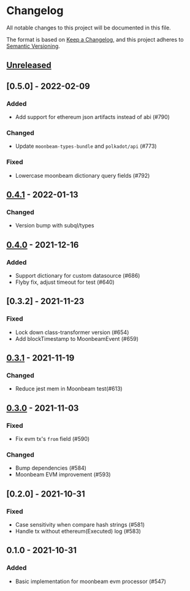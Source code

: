 # Changelog
All notable changes to this project will be documented in this file.

The format is based on [Keep a Changelog](https://keepachangelog.com/en/1.0.0/),
and this project adheres to [Semantic Versioning](https://semver.org/spec/v2.0.0.html).

## [Unreleased]

## [0.5.0] - 2022-02-09
### Added
- Add support for ethereum json artifacts instead of abi (#790)
### Changed
- Update `moonbeam-types-bundle` and `polkadot/api` (#773) 
### Fixed
- Lowercase moonbeam dictionary query fields (#792)

## [0.4.1] - 2022-01-13
### Changed
- Version bump with subql/types 

## [0.4.0] - 2021-12-16
### Added
- Support dictionary for custom datasource (#686)
- Flyby fix, adjust timeout for test (#640) 

## [0.3.2] - 2021-11-23
### Fixed
- Lock down class-transformer version (#654)
- Add blockTimestamp to MoonbeamEvent (#659)

## [0.3.1] - 2021-11-19
### Changed
- Reduce jest mem in Moonbeam test(#613)

## [0.3.0] - 2021-11-03
### Fixed
- Fix evm tx's `from` field (#590)
### Changed
- Bump dependencies (#584)
- Moonbeam EVM improvement (#593)

## [0.2.0] - 2021-10-31
### Fixed
- Case sensitivity when compare hash strings (#581)
- Handle tx without ethereum(Executed) log (#583)

## 0.1.0 - 2021-10-31
### Added
- Basic implementation for moonbeam evm processor (#547)

[Unreleased]: https://github.com/subquery/subql/compare/contract-processors/0.4.2...HEAD
[0.4.2]: https://github.com/subquery/subql/compare/contract-processors/0.4.1...contract-processors/0.4.2
[0.4.1]: https://github.com/subquery/subql/compare/contract-processors/0.4.0...contract-processors/0.4.1
[0.4.0]: https://github.com/subquery/subql/compare/contract-processors/0.3.1...contract-processors/0.4.0
[0.3.1]: https://github.com/subquery/subql/compare/contract-processors/0.3.0...contract-processors/0.3.1
[0.3.0]: https://github.com/subquery/subql/compare/contract-processors/0.2.0...contract-processors/0.3.0

